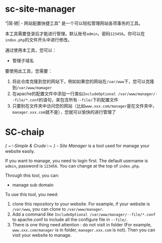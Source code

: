 # sc-site-manager

“|简·陋| - 网站配置快捷工具” 是一个可以轻松管理网站各项事务的工具。

本工具需要登录后才能进行管理。默认账号`admin`，密码`123456`。你可以在`index.php`的文件开头中进行修改。

通过使用本工具，您可以：
- 管理子域名

要使用此工具，您需要：
1. 将此仓库克隆到您的网站下，例如如果您的网站在`/var/www`下，您可以克隆到`/var/www/mamager`
2. 在apache的配置文件中添加一行类似`IncludeOptional /var/www/manager/--file/*.conf`的语句，来包含所有`--file/`下的配置文件
4. 只要别在文件夹中访问您的网站（比如`www.xxx.com/manager`是在文件夹中，`manager.xxx.com`就不是），您就可以愉快的进行管理了

# SC-chaip

*{ \~✨Simple & Crude✨\~ } - Site Manager* is a tool used for manage your website easily.

If you want to manage, you need to login first. The default username is `admin`, password is `123456`. You can change at the top of `index.php`.

Through this tool, you can:
- manage sub domain

To use this tool, you need:
1. clone this repository to your website. For example, if your website is `/var/www`, you can clone to `/var/www/manager`.
2. Add a command like `IncludeOptional /var/www/manager/--file/*.conf` to apache.conf to include all the configure file in `--file/`.
3. There is one thing need attention : do not visit in folder (For example, `www.xxx.com/manager` is in folder, `manager.xxx.com` is not). Then you can visit your website to manage.
